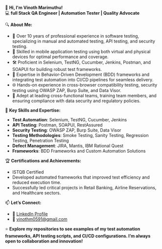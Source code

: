👋 **Hi, I'm Vinoth Marimuthu!**  
💻 **full Stack QA Engineer | Automation Tester | Quality Advocate**  

🔍 **About Me:**  
- 🎯 Over 10 years of professional experience in software testing, specializing in manual and automated testing, API testing, and security testing.  
- 📱 Skilled in mobile application testing using both virtual and physical devices for optimal performance and coverage.  
- 🛠️ Proficient in Selenium, TestNG, Cucumber, Jenkins, Postman, and SOAPUI for building robust test frameworks.  
- 🧪 Expertise in Behavior-Driven Development (BDD) frameworks and integrating test automation into CI/CD pipelines for seamless delivery.  
- 🌐 Hands-on experience in cross-browser compatibility testing, security testing using OWASP ZAP, Burp Suite, and Data Visor.  
- 👥 Adept at leading cross-functional teams, training team members, and ensuring compliance with data security and regulatory policies.

📂 **Key Skills and Expertise:**  
- **Test Automation**: Selenium, TestNG, Cucumber, Jenkins  
- **API Testing**: Postman, SOAPUI, RestAssured  
- **Security Testing**: OWASP ZAP, Burp Suite, Data Visor  
- **Testing Methodologies**: Smoke Testing, Sanity Testing, Regression Testing, Penetration Testing  
- **Defect Management**: JIRA, Mantis, IBM Rational Quest  
- **Frameworks**: BDD Frameworks and Custom Automation Solutions  

🏆 **Certifications and Achievements:**  
- ISTQB Certified  
- Developed automated frameworks that improved test efficiency and reduced execution time.  
- Successfully led critical projects in Retail Banking, Airline Reservations, and Healthcare sectors.

📫 **Let’s Connect:**  
- 🔗 [LinkedIn Profile](https://www.linkedin.com/in/vinoth-marimuthu-qa-engineer/)  
- 📧 vinothm0591@gmail.com  

⭐ **Explore my repositories to see examples of my test automation frameworks, API testing scripts, and CI/CD configurations. I’m always open to collaboration and innovation!**

